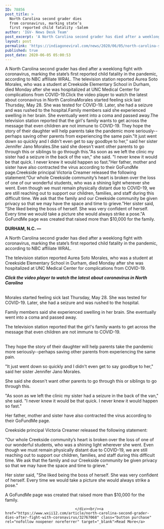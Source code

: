 ```yaml
---
ID: 78856
post_title: >
  North Carolina second grader ﻿dies
  from coronavirus﻿, marking state’s
  first reported child fatality -Salem
author: 'IGV- News Desk Team'
post_excerpt: 'A North Carolina second grader has died after a weeklong fight with coronavirus, marking the state’s first reported child fatality in the pandemic, according to NBC affiliate WRAL. The television station reported Aurea Soto Morales, who was a student at Creekside Elementary School in Durham, died Monday after she was hospitalized at UNC Medical Center&hellip;'
layout: post
permalink: 'https://indiagoneviral.com/news/2020/06/05/north-carolina-second-grader-%ef%bb%bfdies-from-coronavirus%ef%bb%bf-marking-states-first-reported-child-fatality-salem/78856/india-gone-viral/'
published: true
post_date: 2020-06-05 05:00:53
---
```

<p>
					A North Carolina second grader has died after a weeklong fight with coronavirus, marking the state’s first reported child fatality in the pandemic, according to NBC affiliate WRAL.  The television station reported Aurea Soto Morales, who was a student at Creekside Elementary School in Durham, died Monday after she was hospitalized at UNC Medical Center for complications from COVID-19.Click the video player to watch the latest about coronavirus in North CarolinaMorales started feeling sick last Thursday, May 28. She was tested for COVID-19. Later, she had a seizure and was rushed to the hospital.Family members said she experienced swelling in her brain. She eventually went into a coma and passed away.The television station reported that the girl's family wants to get across the message that even children are not immune to COVID-19. They hope the story of their daughter will help parents take the pandemic more seriously--perhaps saving other parents from experiencing the same pain."It just went down so quickly and I didn't even get to say goodbye to her," said her sister Jennifer Jano Morales.She said she doesn't want other parents to go through this or siblings to go through this."As soon as we left the clinic my sister had a seizure in the back of the van," she said. "I never knew it would be that quick. I never knew it would happen so fast."Her father, mother and sister have also contracted the virus according to their GoFundMe page.Creekside principal Victoria Creamer released the following statement:“Our whole Creekside community’s heart is broken over the loss of one of our wonderful students, who was a shining light wherever she went. Even though we must remain physically distant due to COVID-19, we are still reaching out to support our children, families, and staff during this difficult time. We ask that the family and our Creekside community be given privacy so that we may have the space and time to grieve.”Her sister said, "She liked being the boss of herself. She was very confident of herself. Every time we would take a picture she would always strike a pose."A GoFundMe page was created that raised more than $10,000 for the family.
				</p><div>
					<p><strong>DURHAM, N.C. —</strong></p><p>A North Carolina second grader has died after a weeklong fight with coronavirus, marking the state’s first reported child fatality in the pandemic, according to NBC affiliate WRAL.  </p><p>The television station reported Aurea Soto Morales, who was a student at Creekside Elementary School in Durham, died Monday after she was hospitalized at UNC Medical Center for complications from COVID-19.</p>
<p><em><strong>Click the video player to watch the latest about coronavirus in North Carolina</strong></em><br></br></p><p>Morales started feeling sick last Thursday, May 28. She was tested for COVID-19. Later, she had a seizure and was rushed to the hospital.</p><p>Family members said she experienced swelling in her brain. She eventually went into a coma and passed away.</p><p>The television station reported that the girl's family wants to get across the message that even children are not immune to COVID-19. <br></br></p><p>They hope the story of their daughter will help parents take the pandemic more seriously--perhaps saving other parents from experiencing the same pain.</p><div><p>"It just went down so quickly and I didn't even get to say goodbye to her," said her sister Jennifer Jano Morales.</p><p>She said she doesn't want other parents to go through this or siblings to go through this.</p><p>"As soon as we left the clinic my sister had a seizure in the back of the van," she said. "I never knew it would be that quick. I never knew it would happen so fast."</p></div><p>Her father, mother and sister have also contracted the virus according to their GoFundMe page.</p><p>Creekside principal Victoria Creamer released the following statement:</p><p>“Our whole Creekside community’s heart is broken over the loss of one of our wonderful students, who was a shining light wherever she went. Even though we must remain physically distant due to COVID-19, we are still reaching out to support our children, families, and staff during this difficult time. We ask that the family and our Creekside community be given privacy so that we may have the space and time to grieve.”</p><p>Her sister said, "She liked being the boss of herself. She was very confident of herself. Every time we would take a picture she would always strike a pose."</p><p>A GoFundMe page was created that raised more than $10,000 for the family.</p>

					
					
									</div><br/><a href="https://www.wxii12.com/article/north-carolina-second-grader-dies-after-fight-with-coronavirus/32767068" class="button purchase" rel="nofollow noopener noreferrer" target="_blank">Read More</a>